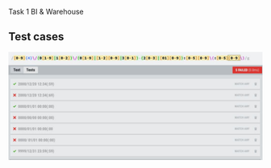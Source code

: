 Task 1 BI & Warehouse 

## Test cases 
![alt text](https://github.com/beefmilf/task1_BI/blob/master/test_cases.jpg?raw=true)
